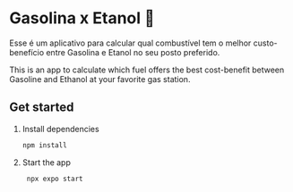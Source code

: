 # Gasolina x Etanol 👋

Esse é um aplicativo para calcular qual combustível tem o melhor custo-benefício entre Gasolina e Etanol no seu posto preferido.

This is an app to calculate which fuel offers the best cost-benefit between Gasoline and Ethanol at your favorite gas station.

## Get started

1. Install dependencies

   ```bash
   npm install
   ```

2. Start the app

   ```bash
    npx expo start
   ```
